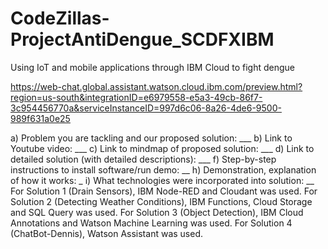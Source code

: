 # CodeZillas-ProjectAntiDengue_SCDFXIBM
Using IoT and mobile applications through IBM Cloud to fight dengue


https://web-chat.global.assistant.watson.cloud.ibm.com/preview.html?region=us-south&integrationID=e6979558-e5a3-49cb-86f7-3c954456770a&serviceInstanceID=997d6c06-8a26-4de6-9500-989f631a0e25


a) Problem you are tackling and our proposed solution: ___
b) Link to Youtube video: ___
c) Link to mindmap of proposed solution: ___
d) Link to detailed solution (with detailed descriptions): ___
f) Step-by-step instructions to install software/run demo: __
h) Demonstration, explanation of how it works: _
i) What technologies were incorporated into solution: __
    For Solution 1 (Drain Sensors), IBM Node-RED and Cloudant was used.
    For Solution 2 (Detecting Weather Conditions), IBM Functions, Cloud Storage and SQL Query was used.
    For Solution 3 (Object Detection), IBM Cloud Annotations and Watson Machine Learning was used.
    For Solution 4 (ChatBot-Dennis), Watson Assistant was used.

